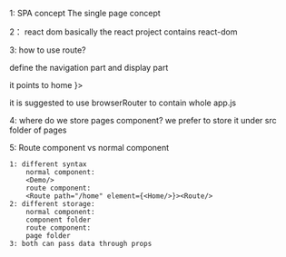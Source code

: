 1: SPA concept
The single page concept

2： react dom
basically the react project contains react-dom

3: how to use route? 

define the navigation part and display part

<Link to="/home"> it points to home </Link>

<Routers>
<Route path="/home" element={<Home/>}>

it is suggested to use browserRouter to contain whole app.js


4: where do we store pages component?
we prefer to store it under src folder of pages

5: Route component vs normal component

    1: different syntax  
        normal component:
        <Demo/>
        route component: 
        <Route path="/home" element={<Home/>}><Route/>
    2: different storage:
        normal component:
        component folder
        route component:
        page folder 
    3: both can pass data through props